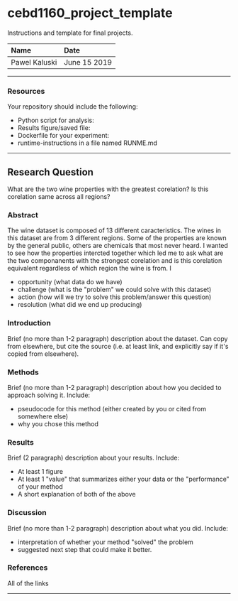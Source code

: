 # cebd1160_project_template
Instructions and template for final projects.

| Name | Date |
|:-------|:---------------|
|Pawel Kaluski | June 15 2019|

-----

### Resources
Your repository should include the following:

- Python script for analysis:
- Results figure/saved file:
- Dockerfile for your experiment:
- runtime-instructions in a file named RUNME.md

-----

## Research Question

What are the two wine properties with the greatest corelation?
Is this corelation same across all regions?

### Abstract

The wine dataset is composed of 13 different caracteristics. The wines in this dataset are from 3 different regions.
Some of the properties are known by the general public, others are chemicals that most never heard. I wanted to see how the properties intercted together which led me to ask what are the two componanents with the strongest corelation and is this corelation equivalent regardless of which region the wine is from. I
- opportunity (what data do we have)
- challenge (what is the "problem" we could solve with this dataset)
- action (how will we try to solve this problem/answer this question)
- resolution (what did we end up producing)

### Introduction

Brief (no more than 1-2 paragraph) description about the dataset. Can copy from elsewhere, but cite the source (i.e. at least link, and explicitly say if it's copied from elsewhere).

### Methods

Brief (no more than 1-2 paragraph) description about how you decided to approach solving it. Include:

- pseudocode for this method (either created by you or cited from somewhere else)
- why you chose this method

### Results

Brief (2 paragraph) description about your results. Include:

- At least 1 figure
- At least 1 "value" that summarizes either your data or the "performance" of your method
- A short explanation of both of the above

### Discussion
Brief (no more than 1-2 paragraph) description about what you did. Include:

- interpretation of whether your method "solved" the problem
- suggested next step that could make it better.

### References
All of the links

-------

